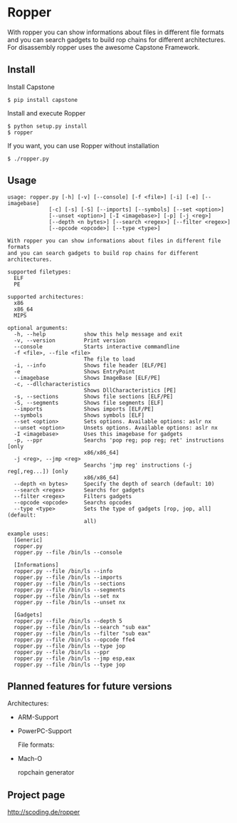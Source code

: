 Ropper
================

With ropper you can show informations about files in different file formats
and you can search gadgets to build rop chains for different architectures. For disassembly ropper uses the
awesome Capstone Framework.

Install
-------

Install Capstone

    $ pip install capstone

Install and execute Ropper

    $ python setup.py install
    $ ropper

If you want, you can use Ropper without installation

    $ ./ropper.py


Usage
-----

    usage: ropper.py [-h] [-v] [--console] [-f <file>] [-i] [-e] [--imagebase]
                 [-c] [-s] [-S] [--imports] [--symbols] [--set <option>]
                 [--unset <option>] [-I <imagebase>] [-p] [-j <reg>]
                 [--depth <n bytes>] [--search <regex>] [--filter <regex>]
                 [--opcode <opcode>] [--type <type>]

    With ropper you can show informations about files in different file formats
    and you can search gadgets to build rop chains for different architectures.

    supported filetypes:
      ELF
      PE

    supported architectures:
      x86
      x86_64
      MIPS

    optional arguments:
      -h, --help            show this help message and exit
      -v, --version         Print version
      --console             Starts interactive commandline
      -f <file>, --file <file>
                            The file to load
      -i, --info            Shows file header [ELF/PE]
      -e                    Shows EntryPoint
      --imagebase           Shows ImageBase [ELF/PE]
      -c, --dllcharacteristics
                            Shows DllCharacteristics [PE]
      -s, --sections        Shows file sections [ELF/PE]
      -S, --segments        Shows file segments [ELF]
      --imports             Shows imports [ELF/PE]
      --symbols             Shows symbols [ELF]
      --set <option>        Sets options. Available options: aslr nx
      --unset <option>      Unsets options. Available options: aslr nx
      -I <imagebase>        Uses this imagebase for gadgets
      -p, --ppr             Searchs 'pop reg; pop reg; ret' instructions [only
                            x86/x86_64]
      -j <reg>, --jmp <reg>
                            Searchs 'jmp reg' instructions (-j reg[,reg...]) [only
                            x86/x86_64]
      --depth <n bytes>     Specify the depth of search (default: 10)
      --search <regex>      Searchs for gadgets
      --filter <regex>      Filters gadgets
      --opcode <opcode>     Searchs opcodes
      --type <type>         Sets the type of gadgets [rop, jop, all] (default:
                            all)

    example uses:
      [Generic]
      ropper.py
      ropper.py --file /bin/ls --console

      [Informations]
      ropper.py --file /bin/ls --info
      ropper.py --file /bin/ls --imports
      ropper.py --file /bin/ls --sections
      ropper.py --file /bin/ls --segments
      ropper.py --file /bin/ls --set nx
      ropper.py --file /bin/ls --unset nx

      [Gadgets]
      ropper.py --file /bin/ls --depth 5
      ropper.py --file /bin/ls --search "sub eax"
      ropper.py --file /bin/ls --filter "sub eax"
      ropper.py --file /bin/ls --opcode ffe4
      ropper.py --file /bin/ls --type jop
      ropper.py --file /bin/ls --ppr
      ropper.py --file /bin/ls --jmp esp,eax
      ropper.py --file /bin/ls --type jop


Planned features for future versions
------------------------------------
  Architectures:
- ARM-Support
- PowerPC-Support


  File formats:
- Mach-O

    
  ropchain generator

Project page
------------------------------------
http://scoding.de/ropper